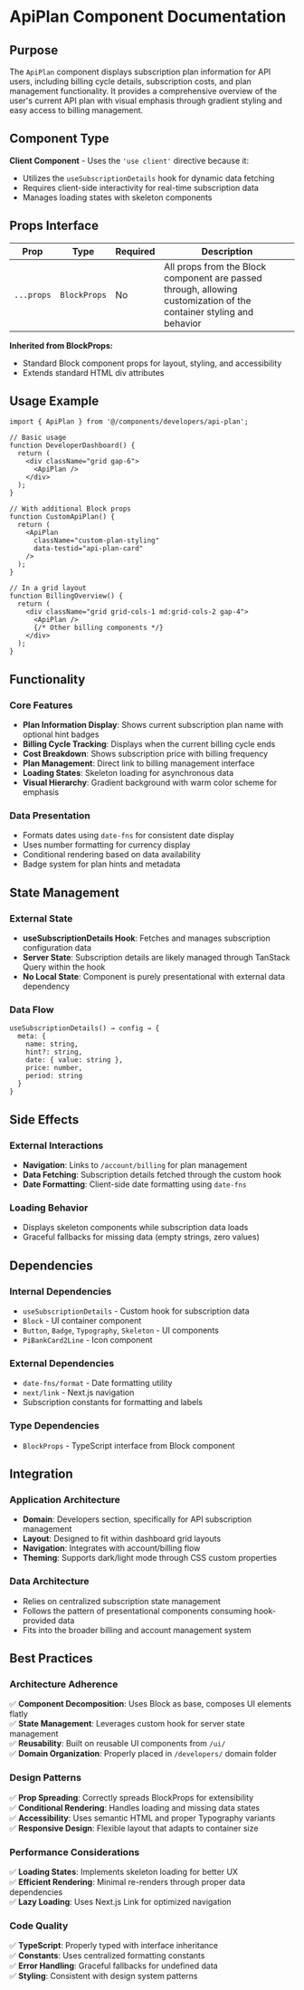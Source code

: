 # ApiPlan Component Documentation

## Purpose

The `ApiPlan` component displays subscription plan information for API users, including billing cycle details, subscription costs, and plan management functionality. It provides a comprehensive overview of the user's current API plan with visual emphasis through gradient styling and easy access to billing management.

## Component Type

**Client Component** - Uses the `'use client'` directive because it:
- Utilizes the `useSubscriptionDetails` hook for dynamic data fetching
- Requires client-side interactivity for real-time subscription data
- Manages loading states with skeleton components

## Props Interface

| Prop | Type | Required | Description |
|------|------|----------|-------------|
| `...props` | `BlockProps` | No | All props from the Block component are passed through, allowing customization of the container styling and behavior |

**Inherited from BlockProps:**
- Standard Block component props for layout, styling, and accessibility
- Extends standard HTML div attributes

## Usage Example

```tsx
import { ApiPlan } from '@/components/developers/api-plan';

// Basic usage
function DeveloperDashboard() {
  return (
    <div className="grid gap-6">
      <ApiPlan />
    </div>
  );
}

// With additional Block props
function CustomApiPlan() {
  return (
    <ApiPlan 
      className="custom-plan-styling"
      data-testid="api-plan-card"
    />
  );
}

// In a grid layout
function BillingOverview() {
  return (
    <div className="grid grid-cols-1 md:grid-cols-2 gap-4">
      <ApiPlan />
      {/* Other billing components */}
    </div>
  );
}
```

## Functionality

### Core Features
- **Plan Information Display**: Shows current subscription plan name with optional hint badges
- **Billing Cycle Tracking**: Displays when the current billing cycle ends
- **Cost Breakdown**: Shows subscription price with billing frequency
- **Plan Management**: Direct link to billing management interface
- **Loading States**: Skeleton loading for asynchronous data
- **Visual Hierarchy**: Gradient background with warm color scheme for emphasis

### Data Presentation
- Formats dates using `date-fns` for consistent date display
- Uses number formatting for currency display
- Conditional rendering based on data availability
- Badge system for plan hints and metadata

## State Management

### External State
- **useSubscriptionDetails Hook**: Fetches and manages subscription configuration data
- **Server State**: Subscription details are likely managed through TanStack Query within the hook
- **No Local State**: Component is purely presentational with external data dependency

### Data Flow
```tsx
useSubscriptionDetails() → config → {
  meta: {
    name: string,
    hint?: string,
    date: { value: string },
    price: number,
    period: string
  }
}
```

## Side Effects

### External Interactions
- **Navigation**: Links to `/account/billing` for plan management
- **Data Fetching**: Subscription details fetched through the custom hook
- **Date Formatting**: Client-side date formatting using `date-fns`

### Loading Behavior
- Displays skeleton components while subscription data loads
- Graceful fallbacks for missing data (empty strings, zero values)

## Dependencies

### Internal Dependencies
- `useSubscriptionDetails` - Custom hook for subscription data
- `Block` - UI container component
- `Button`, `Badge`, `Typography`, `Skeleton` - UI components
- `PiBankCard2Line` - Icon component

### External Dependencies
- `date-fns/format` - Date formatting utility
- `next/link` - Next.js navigation
- Subscription constants for formatting and labels

### Type Dependencies
- `BlockProps` - TypeScript interface from Block component

## Integration

### Application Architecture
- **Domain**: Developers section, specifically for API subscription management
- **Layout**: Designed to fit within dashboard grid layouts
- **Navigation**: Integrates with account/billing flow
- **Theming**: Supports dark/light mode through CSS custom properties

### Data Architecture
- Relies on centralized subscription state management
- Follows the pattern of presentational components consuming hook-provided data
- Fits into the broader billing and account management system

## Best Practices

### Architecture Adherence
✅ **Component Decomposition**: Uses Block as base, composes UI elements flatly  
✅ **State Management**: Leverages custom hook for server state management  
✅ **Reusability**: Built on reusable UI components from `/ui/`  
✅ **Domain Organization**: Properly placed in `/developers/` domain folder  

### Design Patterns
✅ **Prop Spreading**: Correctly spreads BlockProps for extensibility  
✅ **Conditional Rendering**: Handles loading and missing data states  
✅ **Accessibility**: Uses semantic HTML and proper Typography variants  
✅ **Responsive Design**: Flexible layout that adapts to container size  

### Performance Considerations
✅ **Loading States**: Implements skeleton loading for better UX  
✅ **Efficient Rendering**: Minimal re-renders through proper data dependencies  
✅ **Lazy Loading**: Uses Next.js Link for optimized navigation  

### Code Quality
✅ **TypeScript**: Properly typed with interface inheritance  
✅ **Constants**: Uses centralized formatting constants  
✅ **Error Handling**: Graceful fallbacks for undefined data  
✅ **Styling**: Consistent with design system patterns
